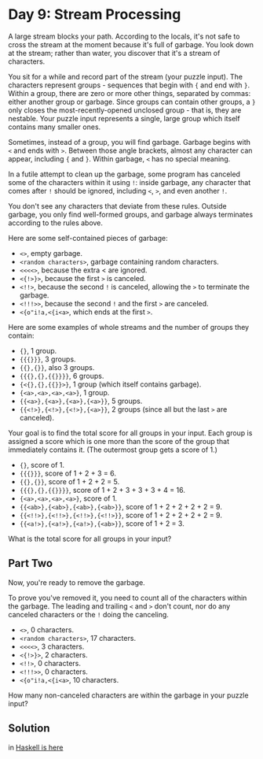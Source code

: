 # Day 9: Stream Processing

A large stream blocks your path. According to the locals, it's not safe to cross
the stream at the moment because it's full of garbage. You look down at the
stream; rather than water, you discover that it's a stream of characters.

You sit for a while and record part of the stream (your puzzle input). The
characters represent groups - sequences that begin with `{` and end with `}`. 
Within a group, there are zero or more other things, separated by commas: 
either another group or garbage. Since groups can contain other groups, a `}`
only closes the most-recently-opened unclosed group - that is, they are 
nestable. Your puzzle input represents a single, large group which itself 
contains many smaller ones.

Sometimes, instead of a group, you will find garbage. Garbage begins with `<` 
and ends with `>`. Between those angle brackets, almost any character can
appear, including `{` and `}`. Within garbage, `<` has no special meaning.

In a futile attempt to clean up the garbage, some program has canceled some of
the characters within it using `!`: inside garbage, any character that comes
after `!` should be ignored, including `<`, `>`, and even another `!`.

You don't see any characters that deviate from these rules. Outside garbage,
you only find well-formed groups, and garbage always terminates according to the
rules above.

Here are some self-contained pieces of garbage:

- `<>`, empty garbage.
- `<random characters>`, garbage containing random characters.
- `<<<<>`, because the extra < are ignored.
- `<{!>}>`, because the first `>` is canceled.
- `<!!>`, because the second `!` is canceled, allowing the `>` to terminate the garbage.
- `<!!!>>`, because the second `!` and the first `>` are canceled.
- `<{o"i!a,<{i<a>`, which ends at the first `>`.

Here are some examples of whole streams and the number of groups they contain:

- `{}`, 1 group.
- `{{{}}}`, 3 groups.
- `{{},{}}`, also 3 groups.
- `{{{},{},{{}}}}`, 6 groups.
- `{<{},{},{{}}>}`, 1 group (which itself contains garbage).
- `{<a>,<a>,<a>,<a>}`, 1 group.
- `{{<a>},{<a>},{<a>},{<a>}}`, 5 groups.
- `{{<!>},{<!>},{<!>},{<a>}}`, 2 groups (since all but the last `>` are canceled).

Your goal is to find the total score for all groups in your input. Each group is
assigned a score which is one more than the score of the group that immediately
contains it. (The outermost group gets a score of 1.)

- `{}`, score of 1.
- `{{{}}}`, score of 1 + 2 + 3 = 6.
- `{{},{}}`, score of 1 + 2 + 2 = 5.
- `{{{},{},{{}}}}`, score of 1 + 2 + 3 + 3 + 3 + 4 = 16.
- `{<a>,<a>,<a>,<a>}`, score of 1.
- `{{<ab>},{<ab>},{<ab>},{<ab>}}`, score of 1 + 2 + 2 + 2 + 2 = 9.
- `{{<!!>},{<!!>},{<!!>},{<!!>}}`, score of 1 + 2 + 2 + 2 + 2 = 9.
- `{{<a!>},{<a!>},{<a!>},{<ab>}}`, score of 1 + 2 = 3.

What is the total score for all groups in your input?

## Part Two

Now, you're ready to remove the garbage.

To prove you've removed it, you need to count all of the characters within the
garbage. The leading and trailing `<` and `>` don't count, nor do any canceled 
characters or the `!` doing the canceling.

- `<>`, 0 characters.
- `<random characters>`, 17 characters.
- `<<<<>`, 3 characters.
- `<{!>}>`, 2 characters.
- `<!!>`, 0 characters.
- `<!!!>>`, 0 characters.
- `<{o"i!a,<{i<a>`, 10 characters.

How many non-canceled characters are within the garbage in your puzzle input?

## Solution
in [Haskell is here](./haskell/Day9.hs)
